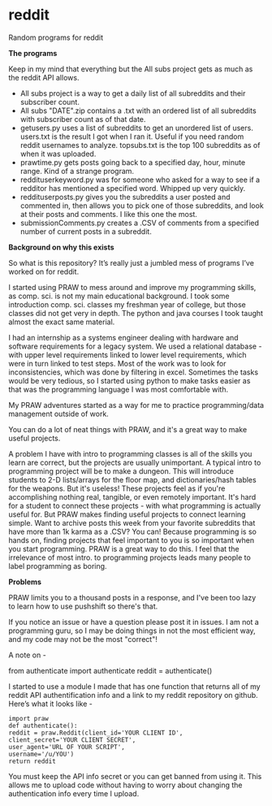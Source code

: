 # reddit
Random programs for reddit

**The programs**

Keep in my mind that everything but the All subs project gets as much as the reddit API allows. 
  - All subs project is a way to get a daily list of all subreddits and their subscriber count. 
  - All subs "DATE".zip contains a .txt with an ordered list of all subreddits with subscriber count as of that date.
  - getusers.py uses a list of subreddits to get an unordered list of users. users.txt is the result I got when I ran it. Useful if you     need random reddit usernames to analyze. topsubs.txt is the top 100 subreddits as of when it was uploaded. 
  - prawtime.py gets posts going back to a specified day, hour, minute range. Kind of a strange program.
  - reddituserkeyword.py was for someone who asked for a way to see if a redditor has mentioned a specified word. Whipped up very           quickly. 
  - reddituserposts.py gives you the subreddits a user posted and commented in, then allows you to pick one of those subreddits, and         look at their posts and comments. I like this one the most. 
  - submissionComments.py creates a .CSV of comments from a specified number of current posts in a subreddit. 
  
**Background on why this exists**

So what is this repository? 
It’s really just a jumbled mess of programs I’ve worked on for reddit.

I started using PRAW to mess around and improve my programming skills, as comp. sci. is not my main educational background.
I took some introduction comp. sci. classes my freshman year of college, but those classes did not get very in depth. The python and java courses I took taught almost the exact same material. 

I had an internship as a systems engineer dealing with hardware and software requirements for a legacy system.
We used a relational database - with upper level requirements linked to lower level requirements, which were in turn linked to test steps. Most of the work was to look for inconsistencies, which was done by filtering in excel.
Sometimes the tasks would be very tedious, so I started using python to make tasks easier as that was the programming language I was most comfortable with. 

My PRAW adventures started as a way for me to practice programming/data management outside of work. 

You can do a lot of neat things with PRAW, and it's a great way to make useful projects.

A problem I have with intro to programming classes is all of the skills you learn are correct, but the projects are usually unimportant.
A typical intro to programming project will be to make a dungeon. 
This will introduce students to 2-D lists/arrays for the floor map, and dictionaries/hash tables for the weapons. 
But it's useless! These projects feel as if you're accomplishing nothing real, tangible, or even remotely important. 
It's hard for a student to connect these projects - with what programming is actually useful for. 
But PRAW makes finding useful projects to connect learning simple.
Want to archive posts this week from your favorite subreddits that have more than 1k karma as a .CSV? You can!
Because programming is so hands on, finding projects that feel important to you is so important when you start programming. PRAW is a great way to do this. 
I feel that the irrelevance of most intro. to programming projects leads many people to label programming as boring.

**Problems**

PRAW limits you to a thousand posts in a response, and I've been too lazy to learn how to use pushshift so there's that.

If you notice an issue or have a question please post it in issues. 
I am not a programming guru, so I may be doing things in not the most efficient way, and my code may not be the most "correct"!

A note on -

from authenticate import authenticate 
reddit = authenticate() 

I started to use a module I made that has one function that returns all of my reddit API authentification info and a link to my reddit repository on github. Here’s what it looks like - 

```
import praw
def authenticate():
reddit = praw.Reddit(client_id='YOUR CLIENT ID',
client_secret='YOUR CLIENT SECRET',
user_agent='URL OF YOUR SCRIPT',
username='/u/YOU')
return reddit
```

You must keep the API info secret or you can get banned from using it. 
This allows me to upload code without having to worry about changing the authentication info every time I upload. 
